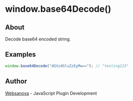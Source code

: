 # window.base64Decode()

## About

Decode base64 encoded string.

## Examples

```js
window.base64Decode("dGVzdGluZzEyMw=="); // "testing123"
```

## Author

[Websanova](http://websanova.com) - JavaScript Plugin Development


